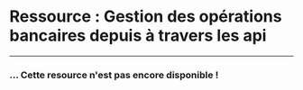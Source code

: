 # Ressource : Gestion des opérations bancaires depuis à travers les api

---

### ... Cette resource n'est pas encore disponible !
